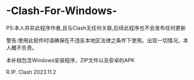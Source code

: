 # -Clash-For-Windows-
PS:本人并非此程序作者,且与Clash无任何关联,后续此程序也不会发布任何更新


警告:使用此软件时请确保在不违反本地区法律之条件下使用。出现一切情况，本人概不负责。

本补档包含Windows安装程序，ZIP文件以及安卓的APK

R.IP. Clash 2023.11.2
